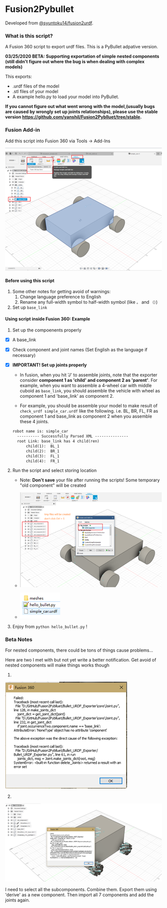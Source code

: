 # Fusion2Pybullet

Developed from [@syuntoku14/fusion2urdf](https://github.com/syuntoku14/fusion2urdf). 

### What is this script?

A Fusion 360 script to export urdf files. This is a PyBullet adpative version. 

**03/25/2020 BETA: Supporting exportation of  simple nested components (still didn't figure out where the bug is when dealing with complex models)**

This exports:

* .urdf files of the model
* .stl files of your model
* A example hello.py to load your model into PyBullet.

**If you cannot figure out what went wrong with the model,(usually bugs are caused by wrongly set up joints relationships), please  use the stable version https://github.com/yanshil/Fusion2Pyblluet/tree/stable.**

### Fusion Add-in
Add this script into Fusion 360 via Tools -> Add-Ins

![](https://github.com/yanshil/fusion2urdf/blob/images/addin.png)

#### Before using this script

1. Some other notes for getting avoid of warnings: 
   1. Change language preference to English
   2. Rename any full-width symbol to half-width symbol (like `。` and `（）`)
2. Set up `base_link`

#### Using script inside Fusion 360: Example

1. Set up the compoenents properly

- [x] A base_link

- [x] Check component and joint names (Set English as the language if necessary)

- [x] **IMPORTANT! Set up joints properly**
	
	* In fusion, when you hit 'J' to assemble joints, note that the exporter consider **component 1 as 'child' and component 2 as 'parent'**. For example, when you want to assemble a 4-wheel car with middle cuboid as `base_link`, you should assemble the vehicle with wheel as component 1 and 'base_link' as component 2.

	* For example, you should be assemble your model to make result of `check_urdf simple_car.urdf`  like the following. i.e. BL, BR, FL, FR as component 1 and base_link as component 2 when you assemble these 4 joints.
	```
    robot name is: simple_car
	  ---------- Successfully Parsed XML ---------------
	  root Link: base_link has 4 child(ren)
	      child(1):  BL_1
	      child(2):  BR_1
	      child(3):  FL_1
	      child(4):  FR_1
	```

2. Run the script and select storing location
   * Note: **Don't save** your file after running the scripts! Some temporary "old component" will be created
   
   * ![](https://github.com/yanshil/fusion2urdf/blob/images/2.png)
   
   * ![](https://github.com/yanshil/fusion2urdf/blob/images/files.png)
   
3. Enjoy from `python hello_bullet.py` !



### Beta Notes

For nested components, there could be tons of things cause problems... 

Here are two I met with but not yet write a better notification. Get avoid of nested components will make things works though

1. 

![](./Errors/1.PNG)

2. 

![](./Errors/2.PNG)

I need to select all the subcomponents. Combine them. Export them using 'derive' as a new component. Then import all 7 components and add the joints again.
